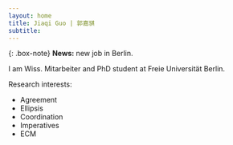 ```yaml
---
layout: home
title: Jiaqi Guo | 郭嘉骐
subtitle:
---
```

{: .box-note}
**News:** new job in Berlin.

I am Wiss. Mitarbeiter and PhD student at Freie Universität Berlin.

Research interests:
* Agreement
* Ellipsis
* Coordination
* Imperatives
* ECM
